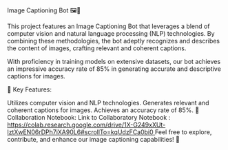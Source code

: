 Image Captioning Bot
🖼️🤖

This project features an Image Captioning Bot that leverages a blend of computer vision and natural language processing (NLP) technologies. By combining these methodologies, the bot adeptly recognizes and describes the content of images, crafting relevant and coherent captions.

With proficiency in training models on extensive datasets, our bot achieves an impressive accuracy rate of 85% in generating accurate and descriptive captions for images.

🎯 Key Features:

Utilizes computer vision and NLP technologies.
Generates relevant and coherent captions for images.
Achieves an accuracy rate of 85%.
📝 Collaboration Notebook:
Link to Collaboratory Notebook : [https://colab.research.google.com/drive/1X-G249xXUt-lztXwEN06rDPh7iXA90L6#scrollTo=kqUdzFCa0bi0
](url)
Feel free to explore, contribute, and enhance our image captioning capabilities! 🚀
